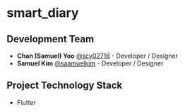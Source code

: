 # smart_diary


## Development Team

- **Chan (Samuel) Yoo** [@scy02718](https://www.github.com/scy02718) - Developer / Designer
- **Samuel Kim** [@saamuelkim](https://www.github.com/saamuelkim) - Developer / Designer 


## Project Technology Stack
- Flutter
